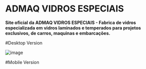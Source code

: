 # ADMAQ VIDROS ESPECIAIS

**Site oficial da ADMAQ VIDROS ESPECIAIS - Fabrica de vidros especializada em vidros laminados e temperados para projetos exclusivos, de carros, maquinas e embarcações.**

#Desktop Version

![image](https://user-images.githubusercontent.com/10172471/157096527-4ae25a17-0aad-4188-8e64-772755239075.png)

#Mobile Version








